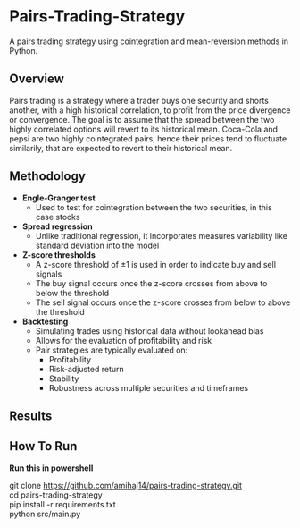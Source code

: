 # Pairs-Trading-Strategy

A pairs trading strategy using cointegration and mean-reversion methods in Python.

## Overview
Pairs trading is a strategy where a trader buys one security and shorts another, with a high historical correlation, to profit from the price divergence or convergence. The goal is to assume that the spread between the two highly correlated options will revert to its historical mean. Coca-Cola and pepsi are two highly cointegrated pairs, hence their prices tend to fluctuate similarily, that are expected to revert to their historical mean.

## Methodology
- **Engle-Granger test**
  - Used to test for cointegration between the two securities, in this case stocks
- **Spread regression**
  - Unlike traditional regression, it incorporates measures variability like standard deviation into the model
- **Z-score thresholds**
  - A z-score threshold of ±1 is used in order to indicate buy and sell signals
  - The buy signal occurs once the z-score crosses from above to below the threshold
  - The sell signal occurs once the z-score crosses from below to above the threshold
- **Backtesting**
  - Simulating trades using historical data without lookahead bias
  - Allows for the evaluation of profitability and risk
  - Pair strategies are typically evaluated on:
      - Profitability
      - Risk-adjusted return
      - Stability
      - Robustness across multiple securities and timeframes

## Results

## How To Run
**Run this in powershell** <br/>

git clone https://github.com/amihaj14/pairs-trading-strategy.git <br/>
cd pairs-trading-strategy <br/>
pip install -r requirements.txt <br/>
python src/main.py <br/>
